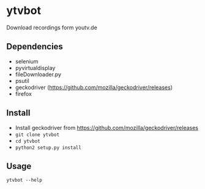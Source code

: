 # ytvbot
Download recordings form youtv.de

## Dependencies
* selenium
* pyvirtualdisplay
* fileDownloader.py
* psutil
* geckodriver (https://github.com/mozilla/geckodriver/releases)
* firefox

## Install
* Install geckodriver from https://github.com/mozilla/geckodriver/releases
* `git clone ytvbot`
* `cd ytvbot`
* `python2 setup.py install`

## Usage
`ytvbot --help`
